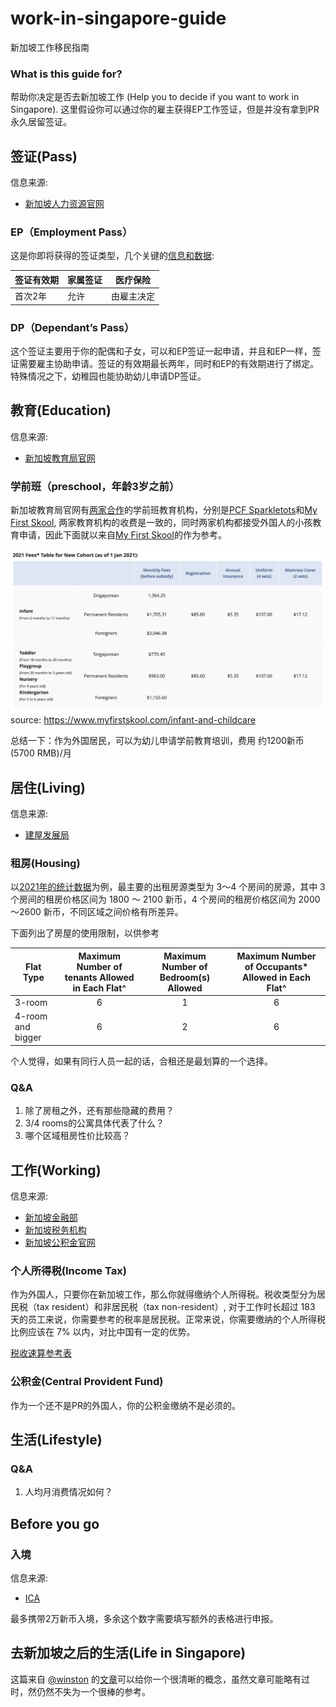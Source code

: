 # work-in-singapore-guide

新加坡工作移民指南

### What is this guide for?

帮助你决定是否去新加坡工作 (Help you to decide if you want to work in Singapore). 这里假设你可以通过你的雇主获得EP工作签证，但是并没有拿到PR永久居留签证。

## 签证(Pass)

信息来源:
* [新加坡人力资源官网](https://www.mom.gov.sg)

### EP（Employment Pass）

这是你即将获得的签证类型，几个关键的[信息和数据](https://www.mom.gov.sg/passes-and-permits/employment-pass/key-facts):

| 签证有效期 | 家属签证  | 医疗保险 |
|------------|---|---|
|  首次2年 | 允许 | 由雇主决定 |

### DP（Dependant’s Pass）

这个签证主要用于你的配偶和子女，可以和EP签证一起申请，并且和EP一样，签证需要雇主协助申请。签证的有效期最长两年，同时和EP的有效期进行了绑定。特殊情况之下，幼稚园也能协助幼儿申请DP签证。

## 教育(Education)

信息来源:
* [新加坡教育局官网](https://www.moe.gov.sg)

### 学前班（preschool，年龄3岁之前）

新加坡教育局官网有[两家合作](https://www.moe.gov.sg/preschool/overview)的学前班教育机构，分别是[PCF Sparkletots](https://www.pcf.org.sg/sparkletots/)和[My First Skool](https://www.myfirstskool.com/early-years-centre), 两家教育机构的收费是一致的，同时两家机构都接受外国人的小孩教育申请，因此下面就以来自[My First Skool](https://www.myfirstskool.com/early-years-centre)的作为参考。

![My First Skool](assets/preschool-registration-fee.png)
source: https://www.myfirstskool.com/infant-and-childcare

总结一下：作为外国居民，可以为幼儿申请学前教育培训，费用 约1200新币 (5700 RMB)/月

## 居住(Living)

信息来源:
* [建屋发展局](https://www.hdb.gov.sg)

### 租房(Housing)

以[2021年的统计数据](https://www.hdb.gov.sg/cs/infoweb/residential/renting-a-flat/renting-from-the-open-market/rental-statistics)为例，最主要的出租房源类型为 3～4 个房间的房源，其中 3 个房间的租房价格区间为 1800 ～ 2100 新币，4 个房间的租房价格区间为 2000～2600 新币，不同区域之间价格有所差异。

下面列出了房屋的使用限制，以供参考

| Flat Type         | Maximum Number of tenants Allowed in Each Flat^  | Maximum Number of Bedroom(s) Allowed | Maximum Number of Occupants* Allowed in Each Flat^ |
|-------------------|:------------------------------------------------:|:------------------------------------:|:--------------------------------------------------:|
| 3-room            |                         6                        |                   1                  |                          6                         |
| 4-room and bigger |                         6                        |                   2                  |                          6                         |

个人觉得，如果有同行人员一起的话，合租还是最划算的一个选择。

### Q&A

1. 除了房租之外，还有那些隐藏的费用？
2. 3/4 rooms的公寓具体代表了什么？
3. 哪个区域租房性价比较高？

## 工作(Working)

信息来源:
* [新加坡金融部](https://www.mof.gov.sg/)
* [新加坡税务机构](https://www.iras.gov.sg/taxes/individual-income-tax/basics-of-individual-income-tax/tax-residency-and-tax-rates/individual-income-tax-rates)
* [新加坡公积金官网](https://www.cpf.gov.sg/member)

### 个人所得税(Income Tax)

作为外国人，只要你在新加坡工作，那么你就得缴纳个人所得税。税收类型分为居民税（tax resident）和非居民税（tax non-resident）, 对于工作时长超过 183 天的员工来说，你需要参考的税率是居民税。正常来说，你需要缴纳的个人所得税比例应该在 7% 以内，对比中国有一定的优势。

[税收速算参考表](https://www.iras.gov.sg/taxes/individual-income-tax/basics-of-individual-income-tax/tax-residency-and-tax-rates/individual-income-tax-rates)

### 公积金(Central Provident Fund)

作为一个还不是PR的外国人，你的公积金缴纳不是必须的。



## 生活(Lifestyle)

### Q&A

1. 人均月消费情况如何？

## Before you go

### 入境

信息来源:
* [ICA](https://www.ica.gov.sg/enter-depart/at-our-checkpoints/for-travellers/CBNI)

最多携带2万新币入境，多余这个数字需要填写额外的表格进行申报。

## 去新加坡之后的生活(Life in Singapore)

这篇来自 [@winston](https://github.com/winston) 的[文章](https://github.com/rubysg/singapore)可以给你一个很清晰的概念，虽然文章可能略有过时，然仍然不失为一个很棒的参考。
